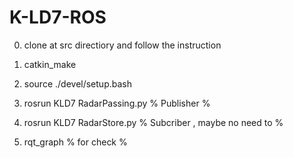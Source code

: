# K-LD7-ROS 

0) clone at src directiory and follow the instruction

1) catkin_make

2) source ./devel/setup.bash

3) rosrun KLD7 RadarPassing.py
% Publisher %

4) rosrun KLD7 RadarStore.py
% Subcriber , maybe no need to %  

5) rqt_graph
% for check %
